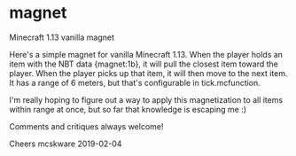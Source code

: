 # magnet
Minecraft 1.13 vanilla magnet

Here's a simple magnet for vanilla Minecraft 1.13. When the player holds an item with the NBT data {magnet:1b}, it will pull the closest item toward the player. When the player picks up that item, it will then move to the next item. It has a range of 6 meters, but that's configurable in tick.mcfunction.

I'm really hoping to figure out a way to apply this magnetization to all items within range at once, but so far that knowledge is escaping me :)

Comments and critiques always welcome!

Cheers
mcskware
2019-02-04
